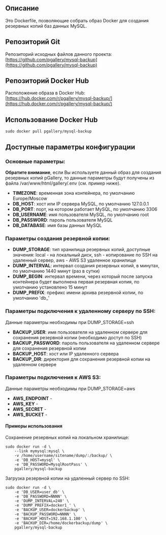 ## Описание

Это Dockerfile, позволяющие собрать образ Docker для создания резервных копий баз данных MySQL.

## Репозиторий Git

Репозиторий исходных файлов данного проекта: [https://github.com/pgallery/mysql-backup](https://github.com/pgallery/mysql-backup)

## Репозиторий Docker Hub

Расположение образа в Docker Hub: [https://hub.docker.com/r/pgallery/mysql-backup/](https://hub.docker.com/r/pgallery/mysql-backup/)

## Использование Docker Hub

```
sudo docker pull pgallery/mysql-backup
```

## Доступные параметры конфигурации

### Основные параметры:

**Обратите внимание**, если Вы используете данный образ для создания резервных копий pGallery, то данные параметры будут получены из файла /var/www/html/gallery/.env (см. пример ниже).

 - **TIMEZONE**: временная зона контейнера, по умолчанию Europe/Moscow
 - **DB_HOST**: хост или IP сервера MySQL, по умолчанию 127.0.0.1
 - **DB_PORT**: порт, на котором работает MySQL, по умолчанию 3306
 - **DB_USERNAME**: имя пользователя MySQL, по умолчанию root
 - **DB_PASSWORD**: пароль пользователя MySQL
 - **DB_DATABASE**: имя базы данных MySQL

### Параметры создания резервной копии:

 - **DUMP_STORAGE**: тип хранилища резервных копий, доступные значения: local - на локальный диск, ssh - копирование по SSH на удаленный сервер, aws - AWS S3 удаленное хранилище
 - **DUMP_INTERVAL**: интервал создания резервных копий, в минутах, по умолчанию 1440 минут (раз в сутки)
 - **DUMP_BEGIN**: интервал времени, через который после запуска контейнера будет выполнена первая резервная копия, по умолчанию установлено 15 минут
 - **DUMP_PREFIX**: префикс имени архива резервной копии, по умолчанию 'db_'

### Параметры подключения к удаленному серверу по SSH:

Данные параметры необходимы при DUMP_STORAGE=ssh

 - **BACKUP_USER**: имя пользователя на удаленном сервере для сохранения резервной копии (необходимо доступ по SSH)
 - **BACKUP_PASSWORD**: пароль пользователя на удаленном сервере для сохранения резервной копии
 - **BACKUP_HOST**: хост или IP удаленного сервера
 - **BACKUP_DIR**: директория для сохранения резервной копии на удаленном сервере

### Параметры подключения к AWS S3:

Данные параметры необходимы при DUMP_STORAGE=aws

 - **AWS_ENDPOINT** - 
 - **AWS_KEY** - 
 - **AWS_SECRET** - 
 - **AWS_BUCKET** - 

#### Примеры использования

Сохранение резервных копий на локальном хранилище:

```
sudo docker run -d \
    --link mymysql:mysql \
    -v /home/username/sitename/dump/:/backup/ \
    -e 'DB_HOST=mysql' \
    -e 'DB_PASSWORD=MysqlRootPass' \
    pgallery/mysql-backup
```

Загрузка резервной копии на удаленный сервер по SSH:


```
sudo docker run -d \
    -e 'DB_USER=user_db' \
    -e 'DB_PASSWORD=NNNN' \
    -e 'DUMP_INTERVAL=240' \
    -e 'DUMP_PREFIX=docker1_' \
    -e 'BACKUP_USER=dockerbackup' \
    -e 'BACKUP_PASSWORD=NNNN' \
    -e 'BACKUP_HOST=192.168.1.100' \
    -e 'BACKUP_DIR=/home/dockerbackup/dump' \
    pgallery/mysql-backup

```

